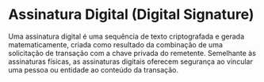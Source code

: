 # Assinatura Digital (Digital Signature)

Uma assinatura digital é uma sequência de texto criptografada e gerada matematicamente, criada como resultado da combinação de uma solicitação de transação com a chave privada do remetente. Semelhante às assinaturas físicas, as assinaturas digitais oferecem segurança ao vincular uma pessoa ou entidade ao conteúdo da transação.